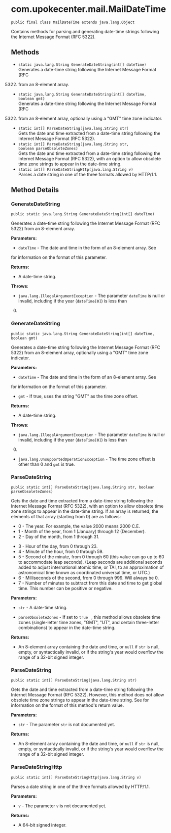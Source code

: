 # com.upokecenter.mail.MailDateTime

    public final class MailDateTime extends java.lang.Object

Contains methods for parsing and generating date-time strings following the
 Internet Message Format (RFC 5322).

## Methods

* `static java.lang.String GenerateDateString​(int[] dateTime)`<br>
 Generates a date-time string following the Internet Message Format (RFC
 5322) from an 8-element array.
* `static java.lang.String GenerateDateString​(int[] dateTime,
                  boolean gmt)`<br>
 Generates a date-time string following the Internet Message Format (RFC
 5322) from an 8-element array, optionally using a "GMT" time zone
 indicator.
* `static int[] ParseDateString​(java.lang.String str)`<br>
 Gets the date and time extracted from a date-time string following the
 Internet Message Format (RFC 5322).
* `static int[] ParseDateString​(java.lang.String str,
               boolean parseObsoleteZones)`<br>
 Gets the date and time extracted from a date-time string following the
 Internet Message Format (RFC 5322), with an option to allow obsolete
 time zone strings to appear in the date-time string.
* `static int[] ParseDateStringHttp​(java.lang.String v)`<br>
 Parses a date string in one of the three formats allowed by HTTP/1.1.

## Method Details

### GenerateDateString
    public static java.lang.String GenerateDateString​(int[] dateTime)
Generates a date-time string following the Internet Message Format (RFC
 5322) from an 8-element array.

**Parameters:**

* <code>dateTime</code> - The date and time in the form of an 8-element array. See
 <see cref='M:PeterO.Mail.MailDateTime.ParseDateString(System.String,System.Boolean)'/>
 for information on the format of this parameter.

**Returns:**

* A date-time string.

**Throws:**

* <code>java.lang.IllegalArgumentException</code> - The parameter <code>dateTime</code> is null or
 invalid, including if the year (<code>dateTime[0]</code>) is less than
 0.

### GenerateDateString
    public static java.lang.String GenerateDateString​(int[] dateTime, boolean gmt)
Generates a date-time string following the Internet Message Format (RFC
 5322) from an 8-element array, optionally using a "GMT" time zone
 indicator.

**Parameters:**

* <code>dateTime</code> - The date and time in the form of an 8-element array. See
 <see cref='M:PeterO.Mail.MailDateTime.ParseDateString(System.String,System.Boolean)'/>
 for information on the format of this parameter.

* <code>gmt</code> - If true, uses the string "GMT" as the time zone offset.

**Returns:**

* A date-time string.

**Throws:**

* <code>java.lang.IllegalArgumentException</code> - The parameter <code>dateTime</code> is null or
 invalid, including if the year (<code>dateTime[0]</code>) is less than
 0.

* <code>java.lang.UnsupportedOperationException</code> - The time zone offset is other than 0
 and <code>gmt</code> is true.

### ParseDateString
    public static int[] ParseDateString​(java.lang.String str, boolean parseObsoleteZones)
Gets the date and time extracted from a date-time string following the
 Internet Message Format (RFC 5322), with an option to allow obsolete
 time zone strings to appear in the date-time string. If an array is
 returned, the elements of that array (starting from 0) are as
 follows: <ul> <li>0 - The year. For example, the value 2000 means
 2000 C.E. </li> <li>1 - Month of the year, from 1 (January) through
 12 (December). </li> <li>2 - Day of the month, from 1 through 31.
 </li> <li>3 - Hour of the day, from 0 through 23. </li> <li>4 -
 Minute of the hour, from 0 through 59. </li> <li>5 - Second of the
 minute, from 0 through 60 (this value can go up to 60 to accommodate
 leap seconds). (Leap seconds are additional seconds added to adjust
 international atomic time, or TAI, to an approximation of
 astronomical time known as coordinated universal time, or UTC.) </li>
 <li>6 - Milliseconds of the second, from 0 through 999. Will always
 be 0. </li> <li>7 - Number of minutes to subtract from this date and
 time to get global time. This number can be positive or negative.
 </li> </ul>

**Parameters:**

* <code>str</code> - A date-time string.

* <code>parseObsoleteZones</code> - If set to <code>true </code> , this method allows
 obsolete time zones (single-letter time zones, "GMT", "UT", and
 certain three-letter combinations) to appear in the date-time string.

**Returns:**

* An 8-element array containing the date and time, or <code>null</code> if
 <code>str</code> is null, empty, or syntactically invalid, or if the
 string's year would overflow the range of a 32-bit signed integer.

### ParseDateString
    public static int[] ParseDateString​(java.lang.String str)
Gets the date and time extracted from a date-time string following the
 Internet Message Format (RFC 5322). However, this method does not
 allow obsolete time zone strings to appear in the date-time string.
 See <see cref='M:PeterO.Mail.MailDateTime.ParseDateString(System.String,System.Boolean)'/>
 for information on the format of this method's return value.

**Parameters:**

* <code>str</code> - The parameter <code>str</code> is not documented yet.

**Returns:**

* An 8-element array containing the date and time, or <code>null</code> if
 <code>str</code> is null, empty, or syntactically invalid, or if the
 string's year would overflow the range of a 32-bit signed integer.

### ParseDateStringHttp
    public static int[] ParseDateStringHttp​(java.lang.String v)
Parses a date string in one of the three formats allowed by HTTP/1.1.

**Parameters:**

* <code>v</code> - The parameter <code>v</code> is not documented yet.

**Returns:**

* A 64-bit signed integer.
